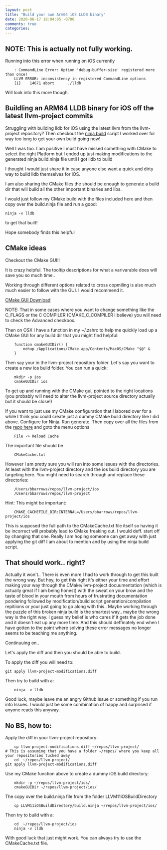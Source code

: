 ```yaml
---
layout: post
title: "Build your own Arm64 iOS LLDB binary"
date: 2020-06-17 18:04:05 -0700
comments: true
categories: 
---
```


## NOTE: This is actually not fully working.

Running into this error when running on iOS currently

        : CommandLine Error: Option 'debug-buffer-size' registered more than once!
        LLVM ERROR: inconsistency in registered CommandLine options
        [1]    14671 abort      ./lldb

Will look into this more though.

## Buildling an ARM64 LLDB binary for iOS off the latest llvm-project commits

Struggling with building lldb for iOS using the latest llvm from the llvm-project repository? Then checkout the [ninja build](https://github.com/bebrws/iosLLVMLLDBBuildStruggle) script I worked over for way too long to get your own build going now!

Well I was too. I am positive I must have missed something with CMake to select the right Platform but I ended up just making modifications to the generated ninja build.ninja file until I got lldb to build

I thought I would just share it in case anyone else want a quick and dirty way to build lldb themselves for iOS. 

I am also sharing the CMake files the should be enough to generate a build dir that will build all the other important binaries and libs.

I would just follow my CMake build with the files included here and then copy over the build.ninja file and run a good:

    ninja -v lldb

to get that built!

Hope somebody finds this helpful


## CMake ideas

Checkout the CMake GUI!!

It is crazy helpful. The tooltip descriptions for what a varivarable does will save you so much time..

Working through different options related to cross copmiling is also much much easier to follow with the GUI. I would recommend it.

[CMake GUI Download](https://cmake.org/download/)

NOTE: That in some cases where you want to change something like the C_FLAGS or the C COMPILER (CMAKE_C_COMPILER I believe) you will need to check the Advanced checkbox.

Then on OSX I have a function in my ~/.zshrc to help me quickly load up a CMake GUI for any build dir that you might find helpful:

   
        function cmakeGUIDir() {
            nohup /Applications/CMake.app/Contents/MacOS/CMake "$@" &
        }
   


Then say your in the llvm-project repository folder. Let's say you want to create a new ios build folder. You can run a quick:

    
        mkdir -p ios
        cmakeGUIDir ios
    

To get up and running with the CMake gui, pointed to the right locations (you probably will need to alter the llvm-project source directory actually but it should be close!)

If you want to just use my CMake configuration that I labored over for a while I think you could create just a dummy CMake build directory like I did above. Configure for Ninja. Run generate. Then copy over all the files from the [repo here](https://github.com/bebrws/iosLLVMLLDBBuildStruggle) and goto the menu options 

    
        File -> Reload Cache 

The important file should be

        CMakeCache.txt

However I am pretty sure you will run into some issues with the directories. At least with the llvm-project directory and the ios build directory you are targeting here. You might need to search through and replace these directories:

        /Users/bbarrows/repos/llvm-project/ios
        /Users/bbarrows/repos/llvm-project

Hint: This might be important:

        CMAKE_CACHEFILE_DIR:INTERNAL=/Users/bbarrows/repos/llvm-project/ios

This is supposed the full path to the CMakeCache.txt file itself so having it be incorrect will probably lead to CMake freaking out. I would deff. start off by changing that one. Really I am hoping someone can get away with just applying the git diff I am about to mention and by using the ninja build script.

## That should work.. right?

Actually it won't.. There is even more I had to work through to get this built the wrong way. But hey, to get this right it's either your time and effort making your way through the CMake/llvm-project docuumentation (which is actually great if I am being honest) with the sweat on your brow and the taste of blood in your mouth from hours of frustrating documentation pondering followed by modification/build script generation/compilation repitiions or your just going to go along with this.. Maybe working through the puzzle of this broken ninja build is the smartest way.. maybe the wrong way is the right way. I guess my belief is who cares if it gets the job done and it doesn't eat up any more time. And this should deffinately end when I have gotten to the point where solving these error messages no longer seems to be teaching me anything.

Continuuing on..

Let's apply the diff and then you should be able to build.

To apply the diff you will need to:

	git apply llvm-project-modifications.diff

Then try to build with a:

        ninja -v lldb

Good luck, maybe leave me an angry Github Issue or something if you run into Issues. I would just be some combination of happy and surprised if anyone reads this anyway.



## No BS, how to:

Apply the diff in your llvm-project repository:

        cp llvm-project-modifications.diff ~/repos/llvm-project/          # This is assuming that you have a folder ~/repos/ where you keep all your repositories tucked away
        cd  ~/repos/llvm-project/   
	git apply llvm-project-modifications.diff


Use my CMake function above to create a dummy iOS build directory:

        mkdir -p ~/repos/llvm-project/ios/
        cmakeGUIDir ~/repos/llvm-project/ios/  


The copy over the build.ninja file from the folder LLVM11iOSBuildDirectory

        cp LLVM11iOSBuildDirectory/build.ninja ~/repos/llvm-project/ios/
        


Then try to build with a:

        cd  ~/repos/llvm-project/ios
        ninja -v lldb

With good luck that just might work. You can always try to use the CMakeCache.txt file.